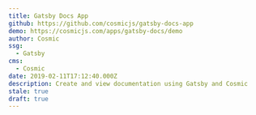 ```yaml
---
title: Gatsby Docs App
github: https://github.com/cosmicjs/gatsby-docs-app
demo: https://cosmicjs.com/apps/gatsby-docs/demo
author: Cosmic
ssg:
  - Gatsby
cms:
  - Cosmic
date: 2019-02-11T17:12:40.000Z
description: Create and view documentation using Gatsby and Cosmic
stale: true
draft: true
---
```


